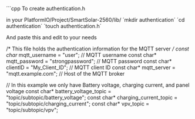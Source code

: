 
´´´cpp
To create authentication.h

in your PlatformIO/Project/SmartSolar-2560/lib/
´mkdir authentication´
´cd authentication´
´touch authentication.h´

And paste this and edit to your needs

/*
    This file holds the authentication information for the MQTT server
*/
const char* mqtt_username = "user"; // MQTT username
const char* mqtt_password = "strongpassword"; // MQTT password
const char* clientID = "My_Client_ID"; // MQTT client ID
const char* mqtt_server = "mqtt.example.com";  // Host of the MQTT broker

// In this example we only have Battery voltage, charging current, and panel voltage
const char* battery_voltage_topic = "topic/subtopic/battery_voltage";
const char* charging_current_topic = "topic/subtopic/charging_current";
const char* vpv_topic = "topic/subtopic/vpv";
